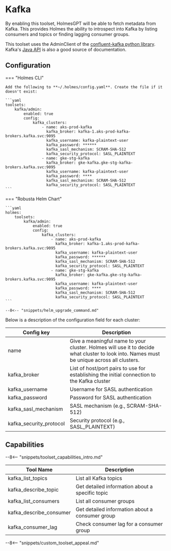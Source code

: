 # Kafka

By enabling this toolset, HolmesGPT will be able to fetch metadata from Kafka. This provides Holmes the ability to introspect into Kafka by listing consumers and topics or finding lagging consumer groups.

This toolset uses the AdminClient of the [confluent-kafka python library](https://docs.confluent.io/platform/current/clients/confluent-kafka-python/html/index.html#pythonclient-adminclient). Kafka's [Java API](https://docs.confluent.io/platform/current/installation/configuration/admin-configs.html) is also a good source of documentation.

## Configuration

=== "Holmes CLI"

    Add the following to **~/.holmes/config.yaml**. Create the file if it doesn't exist:

    ```yaml
    toolsets:
        kafka/admin:
            enabled: true
            config:
                kafka_clusters:
                    - name: aks-prod-kafka
                      kafka_broker: kafka-1.aks-prod-kafka-brokers.kafka.svc:9095
                      kafka_username: kafka-plaintext-user
                      kafka_password: ******
                      kafka_sasl_mechanism: SCRAM-SHA-512
                      kafka_security_protocol: SASL_PLAINTEXT
                    - name: gke-stg-kafka
                      kafka_broker: gke-kafka.gke-stg-kafka-brokers.kafka.svc:9095
                      kafka_username: kafka-plaintext-user
                      kafka_password: ****
                      kafka_sasl_mechanism: SCRAM-SHA-512
                      kafka_security_protocol: SASL_PLAINTEXT
    ```

=== "Robusta Helm Chart"

    ```yaml
    holmes:
        toolsets:
            kafka/admin:
                enabled: true
                config:
                    kafka_clusters:
                        - name: aks-prod-kafka
                          kafka_broker: kafka-1.aks-prod-kafka-brokers.kafka.svc:9095
                          kafka_username: kafka-plaintext-user
                          kafka_password: ******
                          kafka_sasl_mechanism: SCRAM-SHA-512
                          kafka_security_protocol: SASL_PLAINTEXT
                        - name: gke-stg-kafka
                          kafka_broker: gke-kafka.gke-stg-kafka-brokers.kafka.svc:9095
                          kafka_username: kafka-plaintext-user
                          kafka_password: ****
                          kafka_sasl_mechanism: SCRAM-SHA-512
                          kafka_security_protocol: SASL_PLAINTEXT
    ```

    --8<-- "snippets/helm_upgrade_command.md"

Below is a description of the configuration field for each cluster:

| Config key | Description |
|------------|-------------|
| name | Give a meaningful name to your cluster. Holmes will use it to decide what cluster to look into. Names must be unique across all clusters. |
| kafka_broker | List of host/port pairs to use for establishing the initial connection to the Kafka cluster |
| kafka_username | Username for SASL authentication |
| kafka_password | Password for SASL authentication |
| kafka_sasl_mechanism | SASL mechanism (e.g., SCRAM-SHA-512) |
| kafka_security_protocol | Security protocol (e.g., SASL_PLAINTEXT) |

## Capabilities

--8<-- "snippets/toolset_capabilities_intro.md"

| Tool Name | Description |
|-----------|-------------|
| kafka_list_topics | List all Kafka topics |
| kafka_describe_topic | Get detailed information about a specific topic |
| kafka_list_consumers | List all consumer groups |
| kafka_describe_consumer | Get detailed information about a consumer group |
| kafka_consumer_lag | Check consumer lag for a consumer group |

--8<-- "snippets/custom_toolset_appeal.md"
